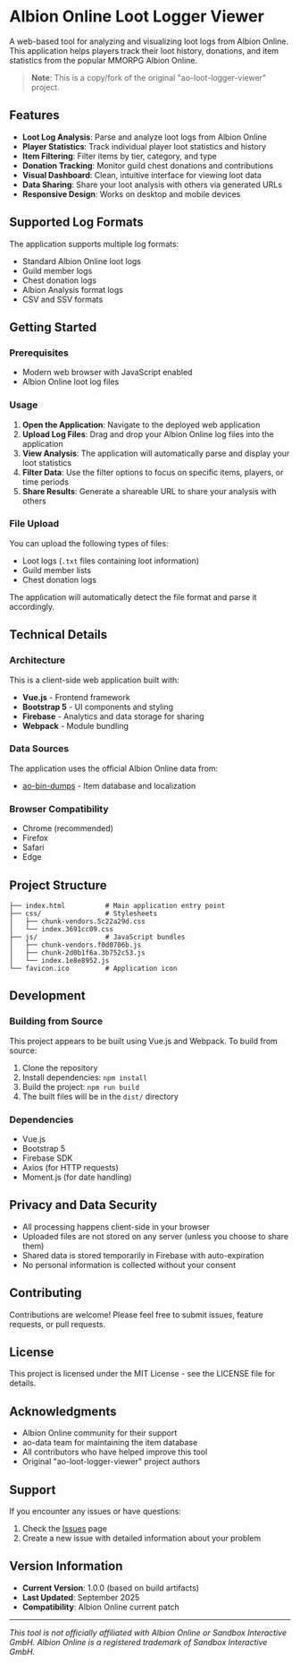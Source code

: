 # Albion Online Loot Logger Viewer

A web-based tool for analyzing and visualizing loot logs from Albion Online. This application helps players track their loot history, donations, and item statistics from the popular MMORPG Albion Online.

> **Note**: This is a copy/fork of the original "ao-loot-logger-viewer" project.

## Features

- **Loot Log Analysis**: Parse and analyze loot logs from Albion Online
- **Player Statistics**: Track individual player loot statistics and history
- **Item Filtering**: Filter items by tier, category, and type
- **Donation Tracking**: Monitor guild chest donations and contributions
- **Visual Dashboard**: Clean, intuitive interface for viewing loot data
- **Data Sharing**: Share your loot analysis with others via generated URLs
- **Responsive Design**: Works on desktop and mobile devices

## Supported Log Formats

The application supports multiple log formats:
- Standard Albion Online loot logs
- Guild member logs
- Chest donation logs
- Albion Analysis format logs
- CSV and SSV formats

## Getting Started

### Prerequisites

- Modern web browser with JavaScript enabled
- Albion Online loot log files

### Usage

1. **Open the Application**: Navigate to the deployed web application
2. **Upload Log Files**: Drag and drop your Albion Online log files into the application
3. **View Analysis**: The application will automatically parse and display your loot statistics
4. **Filter Data**: Use the filter options to focus on specific items, players, or time periods
5. **Share Results**: Generate a shareable URL to share your analysis with others

### File Upload

You can upload the following types of files:
- Loot logs (`.txt` files containing loot information)
- Guild member lists
- Chest donation logs

The application will automatically detect the file format and parse it accordingly.

## Technical Details

### Architecture

This is a client-side web application built with:
- **Vue.js** - Frontend framework
- **Bootstrap 5** - UI components and styling
- **Firebase** - Analytics and data storage for sharing
- **Webpack** - Module bundling

### Data Sources

The application uses the official Albion Online data from:
- [ao-bin-dumps](https://github.com/ao-data/ao-bin-dumps) - Item database and localization

### Browser Compatibility

- Chrome (recommended)
- Firefox
- Safari
- Edge

## Project Structure

```
├── index.html          # Main application entry point
├── css/                # Stylesheets
│   ├── chunk-vendors.5c22a29d.css
│   └── index.3691cc09.css
├── js/                 # JavaScript bundles
│   ├── chunk-vendors.f0d0706b.js
│   ├── chunk-2d0b1f6a.3b752c53.js
│   └── index.1e8e8952.js
└── favicon.ico         # Application icon
```

## Development

### Building from Source

This project appears to be built using Vue.js and Webpack. To build from source:

1. Clone the repository
2. Install dependencies: `npm install`
3. Build the project: `npm run build`
4. The built files will be in the `dist/` directory

### Dependencies

- Vue.js
- Bootstrap 5
- Firebase SDK
- Axios (for HTTP requests)
- Moment.js (for date handling)

## Privacy and Data Security

- All processing happens client-side in your browser
- Uploaded files are not stored on any server (unless you choose to share them)
- Shared data is stored temporarily in Firebase with auto-expiration
- No personal information is collected without your consent

## Contributing

Contributions are welcome! Please feel free to submit issues, feature requests, or pull requests.

## License

This project is licensed under the MIT License - see the LICENSE file for details.

## Acknowledgments

- Albion Online community for their support
- ao-data team for maintaining the item database
- All contributors who have helped improve this tool
- Original "ao-loot-logger-viewer" project authors

## Support

If you encounter any issues or have questions:
1. Check the [Issues](https://github.com/ctse2k1/ao-loot-checker/issues) page
2. Create a new issue with detailed information about your problem

## Version Information

- **Current Version**: 1.0.0 (based on build artifacts)
- **Last Updated**: September 2025
- **Compatibility**: Albion Online current patch

---

*This tool is not officially affiliated with Albion Online or Sandbox Interactive GmbH. Albion Online is a registered trademark of Sandbox Interactive GmbH.*
